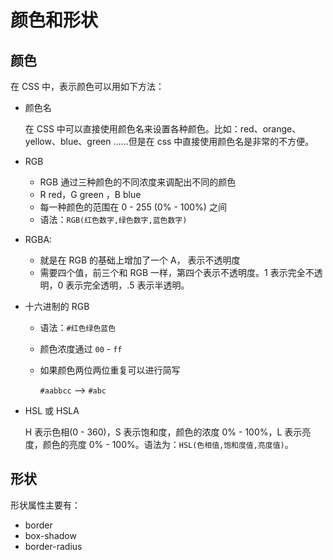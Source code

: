 # 颜色和形状

## 颜色

在 CSS 中，表示颜色可以用如下方法：

- 颜色名

  在 CSS 中可以直接使用颜色名来设置各种颜色。比如：red、orange、yellow、blue、green ......但是在 css 中直接使用颜色名是非常的不方便。

- RGB

  - RGB 通过三种颜色的不同浓度来调配出不同的颜色
  - R red，G green ，B blue
  - 每一种颜色的范围在 0 - 255 (0% - 100%) 之间
  - 语法：`RGB(红色数字,绿色数字,蓝色数字)`

- RGBA:

  - 就是在 RGB 的基础上增加了一个 A， 表示不透明度
  - 需要四个值，前三个和 RGB 一样，第四个表示不透明度。1 表示完全不透明，0 表示完全透明，.5 表示半透明。

- 十六进制的 RGB

  - 语法：`#红色绿色蓝色`
  - 颜色浓度通过 `00` - `ff`
  - 如果颜色两位两位重复可以进行简写

    `#aabbcc` --> `#abc`

- HSL 或 HSLA

  H 表示色相(0 - 360)，S 表示饱和度，颜色的浓度 0% - 100%，L 表示亮度，颜色的亮度 0% - 100%。语法为：`HSL(色相值,饱和度值,亮度值)`。

## 形状

形状属性主要有：

- border
- box-shadow
- border-radius
